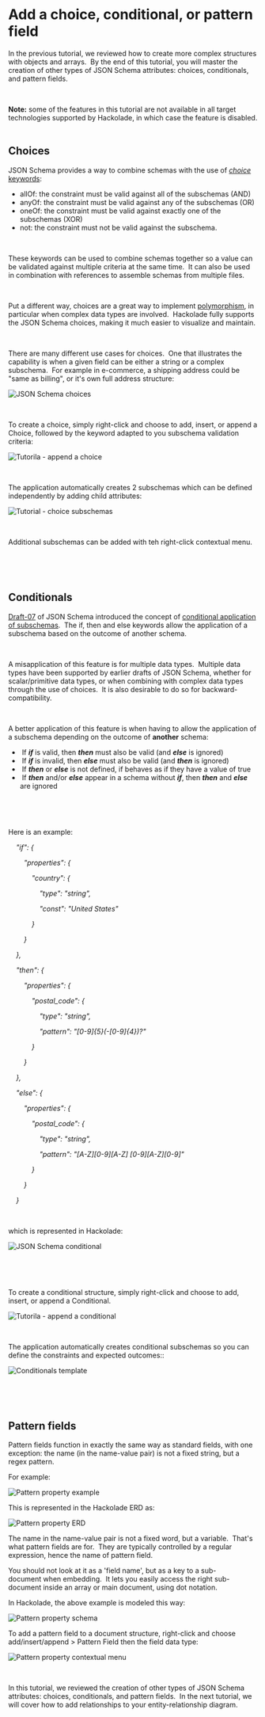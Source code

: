 # Add a choice, conditional, or pattern field

In the previous tutorial, we reviewed how to create more complex structures with objects and arrays.&nbsp; By the end of this tutorial, you will master the creation of other types of JSON Schema attributes: choices, conditionals, and pattern fields.

&nbsp;

**Note:** some of the features in this tutorial are not available in all target technologies supported by Hackolade, in which case the feature is disabled. &nbsp;

## Choices

JSON Schema provides a way to combine schemas with the use of [*choice* keywords](<https://json-schema.org/understanding-json-schema/reference/combining.html> "target=\"\_blank\""):

* allOf: the constraint must be valid against all of the subschemas (AND)
* anyOf: the constraint must be valid against any of the subschemas (OR)
* oneOf: the constraint must be valid against exactly one of the subschemas (XOR)
* not: the constraint must not be valid against the subschema.

&nbsp;

These keywords can be used to combine schemas together so a value can be validated against multiple criteria at the same time.&nbsp; It can also be used in combination with references to assemble schemas from multiple files.

&nbsp;

Put a different way, choices are a great way to implement [polymorphism](<Whatispolymorphism.md>), in particular when complex data types are involved.&nbsp; Hackolade fully supports the JSON Schema choices, making it much easier to visualize and maintain.

&nbsp;

There are many different use cases for choices.&nbsp; One that illustrates the capability is when a given field can be either a string or a complex subschema.&nbsp; For example in e-commerce, a shipping address could be "same as billing", or it's own full address structure:

![JSON Schema choices](<lib/JSON%20Schema%20choices.png>)

&nbsp;

To create a choice, simply right-click and choose to add, insert, or append a Choice, followed by the keyword adapted to you subschema validation criteria:

![Tutorila - append a choice](<lib/Tutorila%20-%20append%20a%20choice.png>)

&nbsp;

The application automatically creates 2 subschemas which can be defined independently by adding child attributes:

![Tutorial - choice subschemas](<lib/Tutorial%20-%20choice%20subschemas.png>)

&nbsp;

Additional subschemas can be added with teh right-click contextual menu.

&nbsp;

&nbsp;

## Conditionals

[Draft-07](<https://json-schema.org/specification-links.html#draft-7> "target=\"\_blank\"") of JSON Schema introduced the concept of [conditional application of subschemas](<https://json-schema.org/understanding-json-schema/reference/conditionals.html> "target=\"\_blank\"").&nbsp; The if, then and else keywords allow the application of a subschema based on the outcome of another schema.

&nbsp;

A misapplication of this feature is for multiple data types.&nbsp; Multiple data types have been supported by earlier drafts of JSON Schema, whether for scalar/primitive data types, or when combining with complex data types through the use of choices.&nbsp; It is also desirable to do so for backward-compatibility.

&nbsp;

A better application of this feature is when having to allow the application of a subschema depending on the outcome of **another** schema:

* &nbsp;If ***if*** is valid, then ***then*** must also be valid (and ***else*** is ignored)&nbsp;
* &nbsp;If ***if*** is invalid, then ***else*** must also be valid (and ***then*** is ignored)
* &nbsp;If ***then*** or ***else*** is not defined, if behaves as if they have a value of true
* &nbsp;If ***then*** and/or ***else*** appear in a schema without ***if***, then ***then*** and ***else*** are ignored

&nbsp;

&nbsp;

Here is an example:

*&nbsp; &nbsp; "if": {*

*&nbsp; &nbsp; &nbsp; &nbsp; "properties": {*

*&nbsp; &nbsp; &nbsp; &nbsp; &nbsp; &nbsp; "country": {*

*&nbsp; &nbsp; &nbsp; &nbsp; &nbsp; &nbsp; &nbsp; &nbsp; "type": "string",*

*&nbsp; &nbsp; &nbsp; &nbsp; &nbsp; &nbsp; &nbsp; &nbsp; "const": "United States"*

*&nbsp; &nbsp; &nbsp; &nbsp; &nbsp; &nbsp; }*

*&nbsp; &nbsp; &nbsp; &nbsp; }*

*&nbsp; &nbsp; },*

*&nbsp; &nbsp; "then": {*

*&nbsp; &nbsp; &nbsp; &nbsp; "properties": {*

*&nbsp; &nbsp; &nbsp; &nbsp; &nbsp; &nbsp; "postal\_code": {*

*&nbsp; &nbsp; &nbsp; &nbsp; &nbsp; &nbsp; &nbsp; &nbsp; "type": "string",*

*&nbsp; &nbsp; &nbsp; &nbsp; &nbsp; &nbsp; &nbsp; &nbsp; "pattern": "\[0-9\]{5}(-\[0-9\]{4})?"*

*&nbsp; &nbsp; &nbsp; &nbsp; &nbsp; &nbsp; }*

*&nbsp; &nbsp; &nbsp; &nbsp; }*

*&nbsp; &nbsp; },*

*&nbsp; &nbsp; "else": {*

*&nbsp; &nbsp; &nbsp; &nbsp; "properties": {*

*&nbsp; &nbsp; &nbsp; &nbsp; &nbsp; &nbsp; "postal\_code": {*

*&nbsp; &nbsp; &nbsp; &nbsp; &nbsp; &nbsp; &nbsp; &nbsp; "type": "string",*

*&nbsp; &nbsp; &nbsp; &nbsp; &nbsp; &nbsp; &nbsp; &nbsp; "pattern": "\[A-Z\]\[0-9\]\[A-Z\] \[0-9\]\[A-Z\]\[0-9\]"*

*&nbsp; &nbsp; &nbsp; &nbsp; &nbsp; &nbsp; }*

*&nbsp; &nbsp; &nbsp; &nbsp; }*

*&nbsp; &nbsp; }*

&nbsp;

which is represented in Hackolade:

![JSON Schema conditional](<lib/JSON%20Schema%20conditional.png>)

&nbsp;

&nbsp;

To create a conditional structure, simply right-click and choose to add, insert, or append a Conditional. &nbsp;

![Tutorila - append a conditional](<lib/Tutorila%20-%20append%20a%20conditional.png>)

&nbsp;

The application automatically creates conditional subschemas so you can define the constraints and expected outcomes::

![Conditionals template](<lib/Conditionals%20template.png>)

&nbsp;

&nbsp;

## Pattern fields

Pattern fields function in exactly the same way as standard fields, with one exception: the name (in the name-value pair) is not a fixed string, but a regex pattern.

For example:

![Pattern property example](<lib/Pattern%20property%20example.png>)

This is represented in the Hackolade ERD as:

![Pattern property ERD](<lib/Pattern%20property%20ERD.png>)

The name in the name-value pair is not a fixed word, but a variable.  That's what pattern fields are for.  They are typically controlled by a regular expression, hence the name of pattern field.

You should not look at it as a 'field name', but as a key to a sub-document when embedding.  It lets you easily access the right sub-document inside an array or main document, using dot notation.

In Hackolade, the above example is modeled this way:

![Pattern property schema](<lib/Pattern%20property%20schema.png>)

To add a pattern field to a document structure, right-click and choose add/insert/append \> Pattern Field then the field data type:

![Pattern property contextual menu](<lib/Pattern%20property%20contextual%20menu.png>)

&nbsp;

In this tutorial, we reviewed the creation of other types of JSON Schema attributes: choices, conditionals, and pattern fields.&nbsp; In the next tutorial, we will cover how to add relationships to your entity-relationship diagram.

